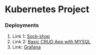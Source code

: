 # Kubernetes Project

### Deployments

1. Link 1: [Sock-shop](https://sock-shop.ekene.tech)
2. Link 2: [Basic CRUD App with MYSQL](https://web-app.ekene.tech)
3. Link: [Grafana](https://grafana.ekene.tech)


